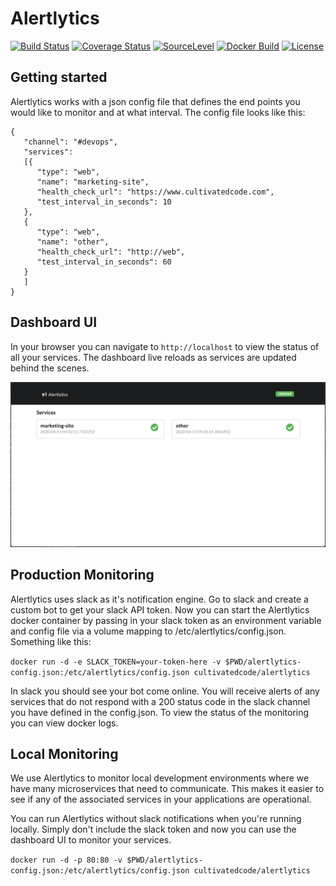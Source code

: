 # Alertlytics

[![Build Status](https://travis-ci.org/cultivatedcode/alertlytics.svg?branch=master)](https://travis-ci.org/cultivatedcode/alertlytics)
[![Coverage Status](https://coveralls.io/repos/github/cultivatedcode/alertlytics/badge.svg?branch=master)](https://coveralls.io/github/cultivatedcode/alertlytics?branch=master)
[![SourceLevel](https://app.sourcelevel.io/github/cultivatedcode/alertlytics.svg)](https://app.sourcelevel.io/github/cultivatedcode/alertlytics)
[![Docker Build](https://img.shields.io/docker/cloud/build/cultivatedcode/alertlytics.svg)](https://hub.docker.com/repository/docker/cultivatedcode/alertlytics)
[![License](https://img.shields.io/badge/License-Apache%202.0-blue.svg)](https://github.com/cultivatedcode/alertlytics/blob/master/LICENSE)

## Getting started

Alertlytics works with a json config file that defines the end points you would like to monitor and at what interval.  The config file looks like this:

```
{
   "channel": "#devops",
   "services":
   [{
      "type": "web",
      "name": "marketing-site",
      "health_check_url": "https://www.cultivatedcode.com",
      "test_interval_in_seconds": 10
   },
   {
      "type": "web",
      "name": "other",
      "health_check_url": "http://web",
      "test_interval_in_seconds": 60
   }
   ]
}
```

## Dashboard UI

In your browser you can navigate to `http://localhost` to view the status of all your services.  The dashboard live reloads as services are updated behind the scenes.

![Status Dashboard](docs/images/status-dashboard.png)

## Production Monitoring

Alertlytics uses slack as it's notification engine.  Go to slack and create a custom bot to get your slack API token.  Now you can start the Alertlytics docker container by passing in your slack token as an environment variable and config file via a volume mapping to /etc/alertlytics/config.json.  Something like this:

`docker run -d -e SLACK_TOKEN=your-token-here -v $PWD/alertlytics-config.json:/etc/alertlytics/config.json cultivatedcode/alertlytics`

In slack you should see your bot come online.  You will receive alerts of any services that do not respond with a 200 status code in the slack channel you have defined in the config.json.  To view the status of the monitoring you can view docker logs.

## Local Monitoring

We use Alertlytics to monitor local development environments where we have many microservices that need to communicate.  This makes it easier to see if any of the associated services in your applications are operational.

You can run Alertlytics without slack notifications when you're running locally.  Simply don't include the slack token and now you can use the dashboard UI to monitor your services.

`docker run -d -p 80:80 -v $PWD/alertlytics-config.json:/etc/alertlytics/config.json cultivatedcode/alertlytics`
